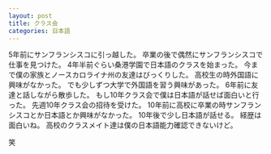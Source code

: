 ```yaml
---
layout: post
title: クラス会
categories: 日本語
---
```

5年前にサンフランシスコに引っ越した。
卒業の後で偶然にサンフランシスコで仕事を見つけた。
4年半前ぐらい桑港学園で日本語のクラスを始まった。
今まで僕の家族とノースカロライナ州の友達はびっくりした。
高校生の時外国語に興味がなかった。
でも少しずつ大学で外国語を習う興味があった。
6年前に友達と話しながら散歩した。
もし10年クラス会で僕は日本語が話せば面白いと行った。
先週10年クラス会の招待を受けた。
10年前に高校に卒業の時サンフランシスコとか日本語とか興味がなかった。
10年後で少し日本語が話せる。
経歴は面白いね。
高校のクラスメイト達は僕の日本語能力確認できないけど。

笑